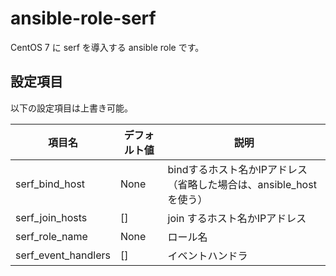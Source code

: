 # ansible-role-serf

CentOS 7 に serf を導入する ansible role です。

## 設定項目

以下の設定項目は上書き可能。

| 項目名              | デフォルト値 | 説明                                                                |
| ------------------- | ------------ | ------------------------------------------------------------------- |
| serf_bind_host      | None         | bindするホスト名かIPアドレス（省略した場合は、ansible_host を使う） |
| serf_join_hosts     | []           | join するホスト名かIPアドレス                                       |
| serf_role_name      | None         | ロール名                                                            |
| serf_event_handlers | []           | イベントハンドラ                                                    |
